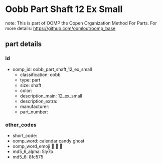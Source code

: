 # Oobb Part Shaft 12 Ex Small  

note: This is part of OOMP the Oopen Organization Method For Parts. For more details: https://github.com/oomlout/oomp_base

##  part details





### id
* oomp_id: oobb_part_shaft_12_ex_small
  * classification: oobb
  * type: part
  * size: shaft
  * color: 
  * description_main: 12_ex_small
  * description_extra: 
  * manufacturer: 
  * part_number: 

### other_codes
* short_code: 
* oomp_word: calendar candy ghost
* oomp_word_emoji :calendar: :candy: :ghost:
* md5_6_alpha: 5ly7p
* md5_6: 8fc575